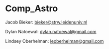 # Comp_Astro

Jacob Bieker: bieker@strw.leidenuniv.nl

Dylan Natoewal: dylan.natoewal@gmail.com

Lindsey Oberhelman: leoberhelman@gmail.com